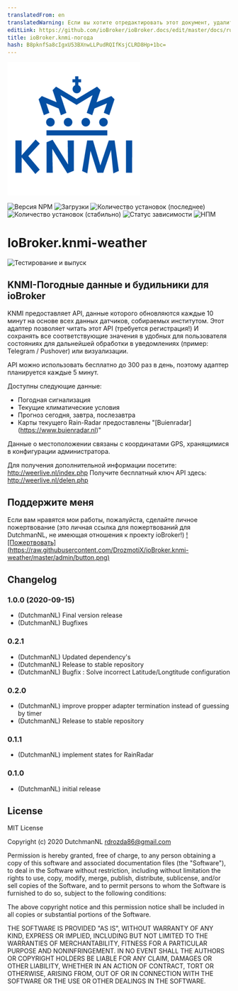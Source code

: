 ```yaml
---
translatedFrom: en
translatedWarning: Если вы хотите отредактировать этот документ, удалите поле «translationFrom», в противном случае этот документ будет снова автоматически переведен
editLink: https://github.com/ioBroker/ioBroker.docs/edit/master/docs/ru/adapterref/iobroker.knmi-weather/README.md
title: ioBroker.knmi-погода
hash: B8pknfSa8cIgxU53BXnwLLPudRQIfKsjCLRD8Hp+1bc=
---
```

![Логотип](../../../en/adapterref/iobroker.knmi-weather/admin/knmi-weather.png)

![Версия NPM](http://img.shields.io/npm/v/iobroker.knmi-weather.svg)
![Загрузки](https://img.shields.io/npm/dm/iobroker.knmi-weather.svg)
![Количество установок (последнее)](http://iobroker.live/badges/knmi-weather-installed.svg)
![Количество установок (стабильно)](http://iobroker.live/badges/knmi-weather-stable.svg)
![Статус зависимости](https://img.shields.io/david/DrozmotiX/ioBroker.knmi-weather.svg)
![НПМ](https://nodei.co/npm/ioBroker.knmi-weather.png?downloads=true)

# IoBroker.knmi-weather
![Тестирование и выпуск](https://github.com/DrozmotiX/ioBroker.coronavirus-statistics/workflows/Test%20and%20Release/badge.svg)

## KNMI-Погодные данные и будильники для ioBroker
KNMI предоставляет API, данные которого обновляются каждые 10 минут на основе всех данных датчиков, собираемых институтом.
Этот адаптер позволяет читать этот API (требуется регистрация!) И сохранять все соответствующие значения в удобных для пользователя состояниях для дальнейшей обработки в уведомлениях (пример: Telegram / Pushover) или визуализации.

API можно использовать бесплатно до 300 раз в день, поэтому адаптер планируется каждые 5 минут.

Доступны следующие данные:

* Погодная сигнализация
* Текущие климатические условия
* Прогноз сегодня, завтра, послезавтра
* Карты текущего Rain-Radar предоставлены "[Buienradar] (https://www.buienradar.nl)"

Данные о местоположении связаны с координатами GPS, хранящимися в конфигурации администратора.

Для получения дополнительной информации посетите: http://weerlive.nl/index.php Получите бесплатный ключ API здесь: http://weerlive.nl/delen.php

## Поддержите меня
Если вам нравятся мои работы, пожалуйста, сделайте личное пожертвование (это личная ссылка для пожертвований для DutchmanNL, не имеющая отношения к проекту ioBroker!) [![Пожертвовать] (https://raw.githubusercontent.com/DrozmotiX/ioBroker.knmi-weather/master/admin/button.png)](http://paypal.me/DutchmanNL)

## Changelog
<!--
	Placeholder for the next version (at the beginning of the line):
	### __WORK IN PROGRESS__
-->

### 1.0.0 (2020-09-15)
* (DutchmanNL) Final version release
* (DutchmanNL) Bugfixes

### 0.2.1
* (DutchmanNL) Updated dependency's
* (DutchmanNL) Release to stable repository
* (DutchmanNL) Bugfix : Solve incorrect Latitude/Longtitude configuration

### 0.2.0
* (DutchmanNL) improve propper adapter termination instead of guessing by timer
* (DutchmanNL) Release to stable repository

### 0.1.1
* (DutchmanNL) implement states for RainRadar

### 0.1.0
* (DutchmanNL) initial release

## License
MIT License

Copyright (c) 2020 DutchmanNL <rdrozda86@gmail.com>

Permission is hereby granted, free of charge, to any person obtaining a copy
of this software and associated documentation files (the "Software"), to deal
in the Software without restriction, including without limitation the rights
to use, copy, modify, merge, publish, distribute, sublicense, and/or sell
copies of the Software, and to permit persons to whom the Software is
furnished to do so, subject to the following conditions:

The above copyright notice and this permission notice shall be included in all
copies or substantial portions of the Software.

THE SOFTWARE IS PROVIDED "AS IS", WITHOUT WARRANTY OF ANY KIND, EXPRESS OR
IMPLIED, INCLUDING BUT NOT LIMITED TO THE WARRANTIES OF MERCHANTABILITY,
FITNESS FOR A PARTICULAR PURPOSE AND NONINFRINGEMENT. IN NO EVENT SHALL THE
AUTHORS OR COPYRIGHT HOLDERS BE LIABLE FOR ANY CLAIM, DAMAGES OR OTHER
LIABILITY, WHETHER IN AN ACTION OF CONTRACT, TORT OR OTHERWISE, ARISING FROM,
OUT OF OR IN CONNECTION WITH THE SOFTWARE OR THE USE OR OTHER DEALINGS IN THE
SOFTWARE.